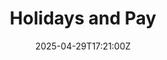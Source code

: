 ---
title: Holidays and Pay
linkTitle: Holidays and Pay
date: '2025-04-29T17:21:00Z'
weight: 1
description: Full-time employees are entitled to 22 days of holiday plus 8 bank holidays,
  with rules for approval, carryover, and unpaid leave. Holiday accrues during sick
  and parental leave, and unauthorized absence will result in pay deductions. Requests
  for popular holiday times should be submitted early.
draft: false
ref: holidays-and-pay
---